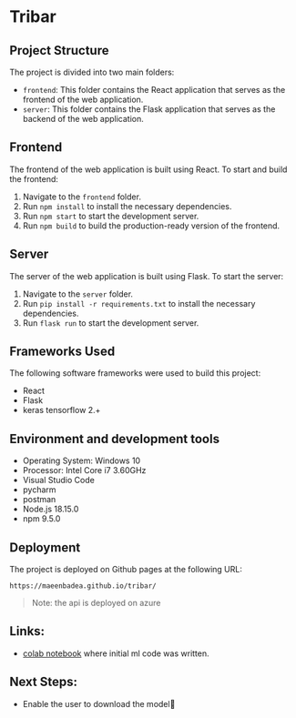 # Tribar


## Project Structure

The project is divided into two main folders:

* `frontend`: This folder contains the React application that serves as the frontend of the web application.
* `server`: This folder contains the Flask application that serves as the backend of the web application.

## Frontend

The frontend of the web application is built using React. To start and build the frontend:

1. Navigate to the `frontend` folder.
2. Run `npm install` to install the necessary dependencies.
3. Run `npm start` to start the development server.
4. Run `npm build` to build the production-ready version of the frontend.

## Server

The server of the web application is built using Flask. To start the server:

1. Navigate to the `server` folder.
2. Run `pip install -r requirements.txt` to install the necessary dependencies.
3. Run `flask run` to start the development server.


## Frameworks Used

The following software frameworks were used to build this project:

* React
* Flask
* keras tensorflow 2.+

## Environment and development tools
  * Operating System: Windows 10
  * Processor: Intel Core i7 3.60GHz
  * Visual Studio Code
  * pycharm
  * postman
  * Node.js 18.15.0
  * npm 9.5.0
  
## Deployment

The project is deployed on Github pages at the following URL:

`https://maeenbadea.github.io/tribar/`

>Note: the api is deployed on azure


## Links:
* [colab notebook](https://colab.research.google.com/drive/1nVxR0_Lbz2PPMRa00I07O5wcv5f67POV?usp=sharing) where initial ml code was written.
## Next Steps:
* Enable the user to download the model🤔
